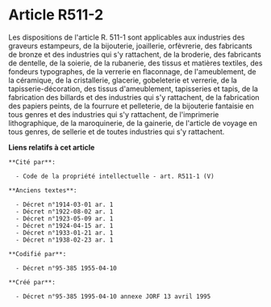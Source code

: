 # Article R511-2

Les dispositions de l'article R. 511-1 sont applicables aux industries des graveurs estampeurs, de la bijouterie, joaillerie,
orfèvrerie, des fabricants de bronze et des industries qui s'y rattachent, de la broderie, des fabricants de dentelle, de la
soierie, de la rubanerie, des tissus et matières textiles, des fondeurs typographes, de la verrerie en flaconnage, de
l'ameublement, de la céramique, de la cristallerie, glacerie, gobeleterie et verrerie, de la tapisserie-décoration, des
tissus d'ameublement, tapisseries et tapis, de la fabrication des billards et des industries qui s'y rattachent, de la
fabrication des papiers peints, de la fourrure et pelleterie, de la bijouterie fantaisie en tous genres et des industries qui
s'y rattachent, de l'imprimerie lithographique, de la maroquinerie, de la gainerie, de l'article de voyage en tous genres, de
sellerie et de toutes industries qui s'y rattachent.

**Liens relatifs à cet article**

	**Cité par**:

	  - Code de la propriété intellectuelle - art. R511-1 (V)

	**Anciens textes**:

	  - Décret n°1914-03-01 ar. 1
	  - Décret n°1922-08-02 ar. 1
	  - Décret n°1923-05-09 ar. 1
	  - Décret n°1924-04-15 ar. 1
	  - Décret n°1933-01-21 ar. 1
	  - Décret n°1938-02-23 ar. 1

	**Codifié par**:

	  - Décret n°95-385 1955-04-10

	**Créé par**:

	  - Décret n°95-385 1995-04-10 annexe JORF 13 avril 1995
